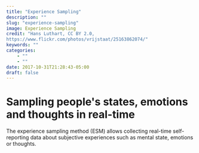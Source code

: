 ```yaml
---
title: "Experience Sampling"
description: ""
slug: "experience-sampling"
image: Experience Sampling
credit: "Hans Luthart, CC BY 2.0, https://www.flickr.com/photos/vrijstaat/25163862074/"
keywords: ""
categories:
    - ""
    - ""
date: 2017-10-31T21:28:43-05:00
draft: false
---
```

# Sampling people's states, emotions and thoughts in real-time

The experience sampling method (ESM) allows collecting real-time self-reporting data about subjective experiences such as mental state, emotions or thoughts. 
